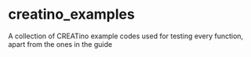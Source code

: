 # creatino_examples
A collection of CREATino example codes used for testing every function, apart from the ones in the guide
